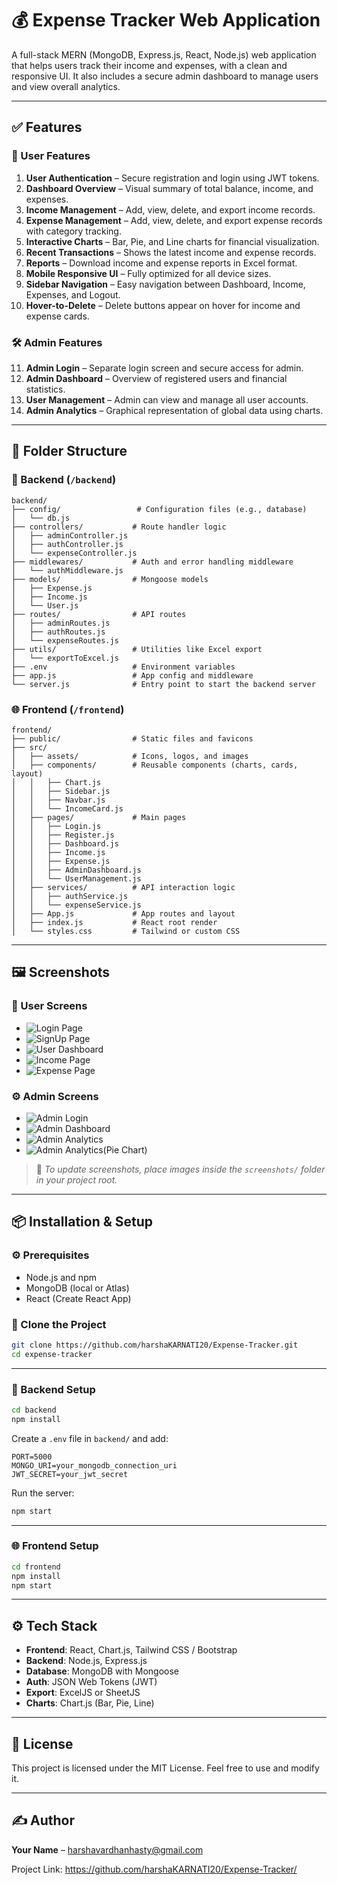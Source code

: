 # 💰 Expense Tracker Web Application

A full-stack MERN (MongoDB, Express.js, React, Node.js) web application that helps users track their income and expenses, with a clean and responsive UI. It also includes a secure admin dashboard to manage users and view overall analytics.

---

## ✅ Features

### 👤 User Features
1. **User Authentication** – Secure registration and login using JWT tokens.
2. **Dashboard Overview** – Visual summary of total balance, income, and expenses.
3. **Income Management** – Add, view, delete, and export income records.
4. **Expense Management** – Add, view, delete, and export expense records with category tracking.
5. **Interactive Charts** – Bar, Pie, and Line charts for financial visualization.
6. **Recent Transactions** – Shows the latest income and expense records.
7. **Reports** – Download income and expense reports in Excel format.
8. **Mobile Responsive UI** – Fully optimized for all device sizes.
9. **Sidebar Navigation** – Easy navigation between Dashboard, Income, Expenses, and Logout.
10. **Hover-to-Delete** – Delete buttons appear on hover for income and expense cards.

### 🛠️ Admin Features
11. **Admin Login** – Separate login screen and secure access for admin.
12. **Admin Dashboard** – Overview of registered users and financial statistics.
13. **User Management** – Admin can view and manage all user accounts.
14. **Admin Analytics** – Graphical representation of global data using charts.

---

## 📁 Folder Structure

### 🔧 Backend (`/backend`)

```
backend/
├── config/                 # Configuration files (e.g., database)
│   └── db.js
├── controllers/           # Route handler logic
│   ├── adminController.js
│   ├── authController.js
│   └── expenseController.js
├── middlewares/           # Auth and error handling middleware
│   └── authMiddleware.js
├── models/                # Mongoose models
│   ├── Expense.js
│   ├── Income.js
│   └── User.js
├── routes/                # API routes
│   ├── adminRoutes.js
│   ├── authRoutes.js
│   └── expenseRoutes.js
├── utils/                 # Utilities like Excel export
│   └── exportToExcel.js
├── .env                   # Environment variables
├── app.js                 # App config and middleware
└── server.js              # Entry point to start the backend server
```

### 🌐 Frontend (`/frontend`)

```
frontend/
├── public/                # Static files and favicons
├── src/
│   ├── assets/            # Icons, logos, and images
│   ├── components/        # Reusable components (charts, cards, layout)
│   │   ├── Chart.js
│   │   ├── Sidebar.js
│   │   ├── Navbar.js
│   │   └── IncomeCard.js
│   ├── pages/             # Main pages
│   │   ├── Login.js
│   │   ├── Register.js
│   │   ├── Dashboard.js
│   │   ├── Income.js
│   │   ├── Expense.js
│   │   ├── AdminDashboard.js
│   │   └── UserManagement.js
│   ├── services/          # API interaction logic
│   │   ├── authService.js
│   │   └── expenseService.js
│   ├── App.js             # App routes and layout
│   ├── index.js           # React root render
│   └── styles.css         # Tailwind or custom CSS
```

---

## 🖼️ Screenshots

### 🔐 User Screens
- ![Login Page](screenshots/login.png)
- ![SignUp Page](screenshots/signup.png)
- ![User Dashboard](screenshots/user_dashboard.png)
- ![Income Page](screenshots/income.png)
- ![Expense Page](screenshots/expense.png)

### ⚙️ Admin Screens
- ![Admin Login](screenshots/admin_login.png)
- ![Admin Dashboard](screenshots/admin_dashboard.png)
- ![Admin Analytics](screenshots/admin_analytics.png)
- ![Admin Analytics(Pie Chart)](screenshots/admin_analytics2.png)

> 📸 _To update screenshots, place images inside the `screenshots/` folder in your project root._

---

## 📦 Installation & Setup

### ⚙️ Prerequisites
- Node.js and npm
- MongoDB (local or Atlas)
- React (Create React App)

### 🔄 Clone the Project

```bash
git clone https://github.com/harshaKARNATI20/Expense-Tracker.git
cd expense-tracker
```

---

### 📌 Backend Setup

```bash
cd backend
npm install
```

Create a `.env` file in `backend/` and add:

```
PORT=5000
MONGO_URI=your_mongodb_connection_uri
JWT_SECRET=your_jwt_secret
```

Run the server:
```bash
npm start
```

---

### 🌐 Frontend Setup

```bash
cd frontend
npm install
npm start
```

---

## ⚙️ Tech Stack

- **Frontend**: React, Chart.js, Tailwind CSS / Bootstrap
- **Backend**: Node.js, Express.js
- **Database**: MongoDB with Mongoose
- **Auth**: JSON Web Tokens (JWT)
- **Export**: ExcelJS or SheetJS
- **Charts**: Chart.js (Bar, Pie, Line)

---

## 🧾 License

This project is licensed under the MIT License. Feel free to use and modify it.

---

## ✍️ Author

**Your Name** – harshavardhanhasty@gmail.com

Project Link: https://github.com/harshaKARNATI20/Expense-Tracker/
